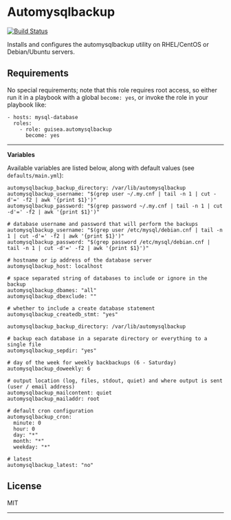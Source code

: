 # Automysqlbackup

[![Build Status](https://travis-ci.org/guisea/ansible-role-automysqlbackup.svg?branch=master)](https://travis-ci.org/guisea/ansible-role-automysqlbackup)

Installs and configures the automysqlbackup utility on RHEL/CentOS or Debian/Ubuntu servers.

## Requirements

No special requirements; note that this role requires root access, so either run it in a playbook with a global `become: yes`, or invoke the role in your playbook like:

    - hosts: mysql-database
      roles:
        - role: guisea.automysqlbackup
          become: yes


---

**Variables**

Available variables are listed below, along with default values (see `defaults/main.yml`):

    automysqlbackup_backup_directory: /var/lib/automysqlbackup
    automysqlbackup_username: "$(grep user ~/.my.cnf | tail -n 1 | cut -d'=' -f2 | awk '{print $1}')"
    automysqlbackup_password: "$(grep password ~/.my.cnf | tail -n 1 | cut -d'=' -f2 | awk '{print $1}')"

```
# database username and password that will perform the backups
automysqlbackup_username: "$(grep user /etc/mysql/debian.cnf | tail -n 1 | cut -d'=' -f2 | awk '{print $1}')"
automysqlbackup_password: "$(grep password /etc/mysql/debian.cnf | tail -n 1 | cut -d'=' -f2 | awk '{print $1}')"

# hostname or ip address of the database server
automysqlbackup_host: localhost

# space separated string of databases to include or ignore in the backup
automysqlbackup_dbames: "all"
automysqlbackup_dbexclude: ""

# whether to include a create database statement
automysqlbackup_createdb_stmt: "yes"

automysqlbackup_backup_directory: /var/lib/automysqlbackup

# backup each database in a separate directory or everything to a single file
automysqlbackup_sepdir: "yes"

# day of the week for weekly backbackups (6 - Saturday)
automysqlbackup_doweekly: 6

# output location (log, files, stdout, quiet) and where output is sent (user / email address)
automysqlbackup_mailcontent: quiet
automysqlbackup_mailaddr: root

# default cron configuration
automysqlbackup_cron:
  minute: 0
  hour: 0
  day: "*"
  month: "*"
  weekday: "*"

# latest
automysqlbackup_latest: "no"

```

## License

MIT

---